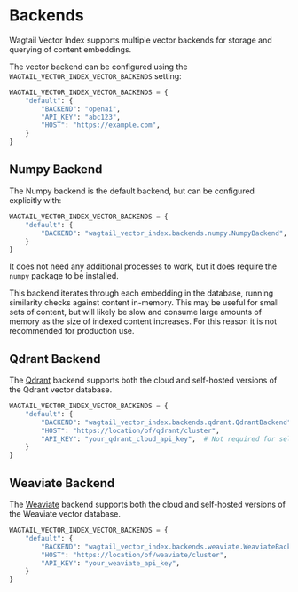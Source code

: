 # Backends

Wagtail Vector Index supports multiple vector backends for storage and querying of content embeddings.

The vector backend can be configured using the `WAGTAIL_VECTOR_INDEX_VECTOR_BACKENDS` setting:

```python
WAGTAIL_VECTOR_INDEX_VECTOR_BACKENDS = {
    "default": {
        "BACKEND": "openai",
        "API_KEY": "abc123",
        "HOST": "https://example.com",
    }
}
```

## Numpy Backend

The Numpy backend is the default backend, but can be configured explicitly with:

```python
WAGTAIL_VECTOR_INDEX_VECTOR_BACKENDS = {
    "default": {
        "BACKEND": "wagtail_vector_index.backends.numpy.NumpyBackend",
    }
}
```

It does not need any additional processes to work, but it does require the `numpy` package to be installed.

This backend iterates through each embedding in the database, running similarity checks against content in-memory. This may be useful for small sets of content, but will likely be slow and consume large amounts of memory as the size of indexed content increases. For this reason it is not recommended for production use.

## Qdrant Backend

The [Qdrant](https://qdrant.tech/) backend supports both the cloud and self-hosted versions of the Qdrant vector database.

```python
WAGTAIL_VECTOR_INDEX_VECTOR_BACKENDS = {
    "default": {
        "BACKEND": "wagtail_vector_index.backends.qdrant.QdrantBackend",
        "HOST": "https://location/of/qdrant/cluster",
        "API_KEY": "your_qdrant_cloud_api_key",  # Not required for self-hosted installations
    }
}
```

## Weaviate Backend

The [Weaviate](https://weaviate.io/) backend supports both the cloud and self-hosted versions of the Weaviate vector database.

```python
WAGTAIL_VECTOR_INDEX_VECTOR_BACKENDS = {
    "default": {
        "BACKEND": "wagtail_vector_index.backends.weaviate.WeaviateBackend",
        "HOST": "https://location/of/weaviate/cluster",
        "API_KEY": "your_weaviate_api_key",
    }
}
```
